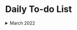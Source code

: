 # Daily To-do List


<details>
<summary> March 2022 </summary>

## 01

 
=======
This project will use a Raspberry Pi as an add on to existing z80 Coil Winding Machines. The pi will receive UART messages directly from the z80 that actively provide the current stop of the active coil. Depending on the specific 'Stop Code'

